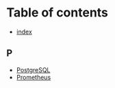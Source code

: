 # Table of contents

* [index](README.md)

## P

* [PostgreSQL](p/postgresql.md)
* [Prometheus](p/prometheus.md)


